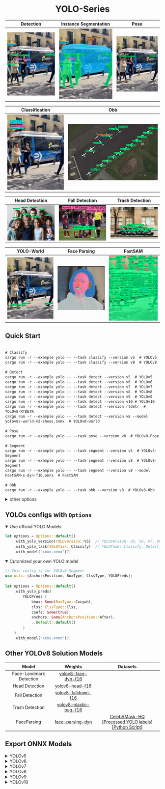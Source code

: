 <h1 align='center'>YOLO-Series</h1>


|      Detection     |    Instance Segmentation   |   Pose     | 
| :---------------: | :------------------------: |:---------------: |
| <img src='./demos/det.png'  width="300px">  | <img src='./demos/seg.png'  width="300px"> |<img src='./demos/pose.png'  width="300px">  | 

|    Classification   |    Obb   |
| :------------------------: |:------------------------: |
|<img src='./demos/cls.png'  width="300px"> |<img src='./demos/obb-2.png'  width="628px">

|    Head Detection   |    Fall Detection   | Trash Detection   |
| :------------------------: |:------------------------: |:------------------------: |
|<img src='./demos/head.png'  width="300px"> |<img src='./demos/falldown.png'  width="300px">|<img src='./demos/trash.png'  width="300px">

|    YOLO-World   |    Face Parsing   | FastSAM   |
| :------------------------: |:------------------------: |:------------------------: |
|<img src='./demos/yolov8-world.png'  width="300px"> |<img src='./demos/face-parsing.png'  width="300px">|<img src='./demos/fastsam.png'  width="300px">





## Quick Start
```Shell

# Classify
cargo run -r --example yolo -- --task classify --version v5  # YOLOv5 
cargo run -r --example yolo -- --task classify --version v8  # YOLOv8 

# Detect
cargo run -r --example yolo -- --task detect --version v5  # YOLOv5 
cargo run -r --example yolo -- --task detect --version v6  # YOLOv6
cargo run -r --example yolo -- --task detect --version v7  # YOLOv7
cargo run -r --example yolo -- --task detect --version v8  # YOLOv8
cargo run -r --example yolo -- --task detect --version v9  # YOLOv9
cargo run -r --example yolo -- --task detect --version v10 # YOLOv10
cargo run -r --example yolo -- --task detect --version rtdetr  # YOLOv8-RTDETR
cargo run -r --example yolo -- --task detect --version v8 --model yolov8s-world-v2-shoes.onnx  # YOLOv8-world

# Pose
cargo run -r --example yolo -- --task pose --version v8  # YOLOv8-Pose

# Segment
cargo run -r --example yolo -- --task segment --version v5  # YOLOv5-Segment
cargo run -r --example yolo -- --task segment --version v8  # YOLOv8-Segment
cargo run -r --example yolo -- --task segment --version v8 --model FastSAM-s-dyn-f16.onnx  # FastSAM

# Obb
cargo run -r --example yolo -- --task obb --version v8  # YOLOv8-Obb
```

<details close>
<summary>other options</summary>

`--source` to specify the input images  
`--model` to specify the ONNX model  
`--width --height` to specify the input resolution  
`--nc` to specify the number of model's classes  
`--plot` to annotate with inference results  
`--profile` to profile  
`--cuda --trt --coreml --device_id` to select device  
`--half` to use float16 when using TensorRT EP  

</details>


## YOLOs configs with `Options` 

<details open>
<summary>Use official YOLO Models</summary>

```Rust
let options = Options::default()
    .with_yolo_version(YOLOVersion::V5)  // YOLOVersion: V5, V6, V7, V8, V9, V10, RTDETR
    .with_yolo_task(YOLOTask::Classify)  // YOLOTask: Classify, Detect, Pose, Segment, Obb
    .with_model("xxxx.onnx")?;

```
</details>

<details open>
<summary>Cutomized your own YOLO model</summary>

```Rust
// This config is for YOLOv8-Segment 
use usls::{AnchorsPosition, BoxType, ClssType, YOLOPreds};

let options = Options::default()
    .with_yolo_preds(
        YOLOPreds {
            bbox: Some(BoxType::Cxcywh),
            clss: ClssType::Clss,
            coefs: Some(true),
            anchors: Some(AnchorsPosition::After),
            ..Default::default()
        }
    )
    .with_model("xxxx.onnx")?;
```
</details>

## Other YOLOv8 Solution Models

|          Model          |    Weights   | Datasets|
|:---------------------: | :--------------------------: | :-------------------------------: |
| Face-Landmark Detection |   [yolov8-face-dyn-f16](https://github.com/jamjamjon/assets/releases/download/v0.0.1/yolov8-face-dyn-f16.onnx)         | |
| Head Detection |   [yolov8-head-f16](https://github.com/jamjamjon/assets/releases/download/v0.0.1/yolov8-head-f16.onnx)         | |
| Fall Detection |   [yolov8-falldown-f16](https://github.com/jamjamjon/assets/releases/download/v0.0.1/yolov8-falldown-f16.onnx)          | |
| Trash Detection |   [yolov8-plastic-bag-f16](https://github.com/jamjamjon/assets/releases/download/v0.0.1/yolov8-plastic-bag-f16.onnx)         | |
| FaceParsing |  [face-parsing-dyn](https://github.com/jamjamjon/assets/releases/download/v0.0.1/face-parsing-dyn.onnx)  | [CelebAMask-HQ](https://github.com/switchablenorms/CelebAMask-HQ/tree/master/face_parsing)<br />[[Processed YOLO labels]](https://github.com/jamjamjon/assets/releases/download/v0.0.1/CelebAMask-HQ-YOLO-Labels.zip)[[Python Script]](https://github.com/jamjamjon/assets/releases/download/v0.0.1/CelebAMask-HQ-YOLO-Labels.zip) |




## Export ONNX Models


<details close>
<summary>YOLOv5</summary>
    
[Here](https://docs.ultralytics.com/yolov5/tutorials/model_export/)

</details>


<details close>
<summary>YOLOv6</summary>

[Here](https://github.com/meituan/YOLOv6/tree/main/deploy/ONNX)

</details>


<details close>
<summary>YOLOv7</summary>

[Here](https://github.com/WongKinYiu/yolov7?tab=readme-ov-file#export)

</details>

<details close>
<summary>YOLOv8</summary>
    
```Shell
pip install -U ultralytics

# export onnx model with dynamic shapes
yolo export model=yolov8m.pt format=onnx simplify dynamic
yolo export model=yolov8m-cls.pt format=onnx simplify dynamic
yolo export model=yolov8m-pose.pt format=onnx simplify dynamic
yolo export model=yolov8m-seg.pt format=onnx simplify dynamic
yolo export model=yolov8m-obb.pt format=onnx simplify dynamic

# export onnx model with fixed shapes
yolo export model=yolov8m.pt format=onnx simplify
yolo export model=yolov8m-cls.pt format=onnx simplify
yolo export model=yolov8m-pose.pt format=onnx simplify
yolo export model=yolov8m-seg.pt format=onnx simplify
yolo export model=yolov8m-obb.pt format=onnx simplify
```
</details>


<details close>
<summary>YOLOv9</summary>

[Here](https://github.com/WongKinYiu/yolov9/blob/main/export.py)

</details>

<details close>
<summary>YOLOv10</summary>

[Here](https://github.com/THU-MIG/yolov10#export)

</details>




